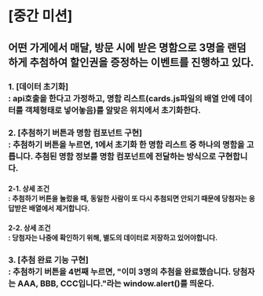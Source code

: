 # [중간 미션]<br>
## 어떤 가게에서 매달, 방문 시에 받은 명함으로 3명을 랜덤하게 추첨하여 할인권을 증정하는 이벤트를 진행하고 있다.

### 1. [데이터 초기화]<br>: api호출을 한다고 가정하고, 명함 리스트(cards.js파일의 배열 안에 데이터를 객체형태로 넣어놓음)를 알맞은 위치에서 초기화한다.

### 2. [추첨하기 버튼과 명함 컴포넌트 구현]<br>: 추첨하기 버튼을 누르면, 1에서 초기화 한 명함 리스트 중 하나의 명함을 고릅니다. 추첨된 명함 정보를 명함 컴포넌트에 전달하는 방식으로 구현합니다.
#### 2-1. 상세 조건<br>: 추첨하기 버튼을 눌렀을 때, 동일한 사람이 또 다시 추첨되면 안되기 때문에 당첨자는 응답받은 배열에서 제거합니다.
#### 2-2. 상세 조건<br>: 당첨자는 나중에 확인하기 위해, 별도의 데이터로 저장하고 있어야합니다.

### 3. [추첨 완료 기능 구현]<br>: 추첨하기 버튼을 4번째 누르면, "이미 3명의 추첨을 완료했습니다. 당첨자는 AAA, BBB, CCC입니다."라는 window.alert()를 띄운다.